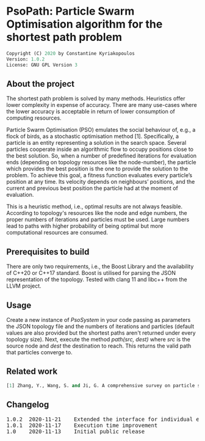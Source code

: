 # PsoPath: Particle Swarm Optimisation algorithm for the shortest path problem

```python
Copyright (C) 2020 by Constantine Kyriakopoulos
Version: 1.0.2
License: GNU GPL Version 3
```


## About the project

The shortest path problem is solved by many methods. Heuristics offer lower complexity 
in expense of accuracy. There are many use-cases where the lower accuracy is acceptable 
in return of lower consumption of computing resources.

Particle Swarm Optimisation (PSO) emulates the social behaviour of, e.g., a flock of 
birds, as a stochastic optimisation method [1]. Specifically, a particle is an entity 
representing a solution in the search space. Several particles cooperate inside an 
algorithmic flow to occupy positions close to the best solution. So, when a number of 
predefined iterations for evaluation ends (depending on topology resources like 
the node-number), the particle which provides the best position is the one to provide 
the solution to the problem. To achieve this goal, a fitness function evaluates every 
particle’s position at any time. Its velocity depends on neighbours’ positions, and 
the current and previous best position the particle had at the moment of evaluation.

This is a heuristic method, i.e., optimal results are not always feasible. According to 
topology's resources like the node and edge numbers, the proper numbers of iterations 
and particles must be used. Large numbers lead to paths with higher probability of 
being optimal but more computational resources are consumed.


## Prerequisites to build

There are only two requirements, i.e., the Boost Library and the availability of C++20 
or C++17 standard. Boost is utilised for parsing the JSON representation of the topology. 
Tested with clang 11 and libc++ from the LLVM project.


## Usage

Create a new instance of <em>PsoSystem</em> in your code passing as parameters the JSON 
topology file and the numbers of iterations and particles (default values are also provided 
but the shortest paths aren't returned under every topology size). Next, execute the method 
<em>path(src, dest)</em> where <em>src</em> is the source node and <em>dest</em> the 
destination to reach. This returns the valid path that particles converge to.


## Related work

```python
[1] Zhang, Y., Wang, S. and Ji, G. A comprehensive survey on particle swarm optimization algorithm and its applications. Mathematical Problems in Engineering, 2015.
```

## Changelog

<pre>
1.0.2  2020-11-21    Extended the interface for individual edge insertion
1.0.1  2020-11-17    Execution time improvement
1.0    2020-11-13    Initial public release
</pre>

